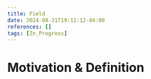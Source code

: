 ```yaml
---
title: Field
date: 2024-08-31T19:11:12-04:00
references: []
tags: [In_Progress]
---
```


# Motivation & Definition

